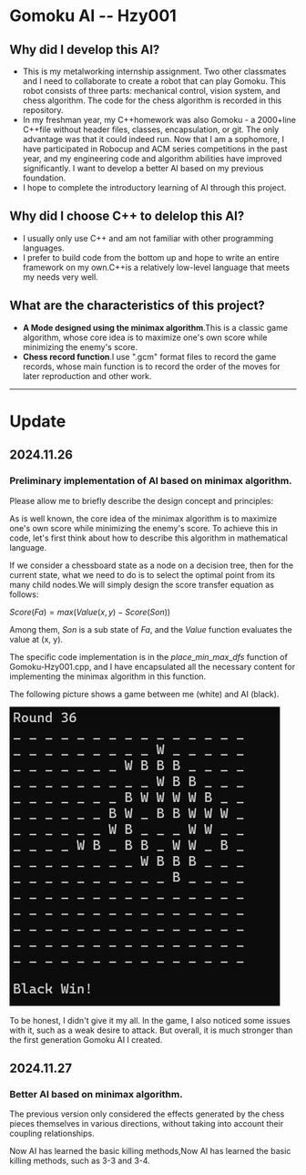 # Gomoku AI -- Hzy001
## Why did I develop this AI?
+ This is my metalworking internship assignment. Two other classmates and I need to collaborate to create a robot that can play Gomoku. This robot consists of three parts: mechanical control, vision system, and chess algorithm. The code for the chess algorithm is recorded in this repository.
+ In my freshman year, my C++homework was also Gomoku - a 2000+line C++file without header files, classes, encapsulation, or git. The only advantage was that it could indeed run. Now that I am a sophomore, I have participated in Robocup and ACM series competitions in the past year, and my engineering code and algorithm abilities have improved significantly. I want to develop a better AI based on my previous foundation.
+ I hope to complete the introductory learning of AI through this project.

## Why did I choose C++ to delelop this AI?
+ I usually only use C++ and am not familiar with other programming languages.
+ I prefer to build code from the bottom up and hope to write an entire framework on my own.C++is a relatively low-level language that meets my needs very well.

## What are the characteristics of this project?
+ **A Mode designed using the minimax algorithm**.This is a classic game algorithm, whose core idea is to maximize one's own score while minimizing the enemy's score.
+ **Chess record function**.I use ".gcm" format files to record the game records, whose main function is to record the order of the moves for later reproduction and other work.

---
# Update
## 2024.11.26
### Preliminary implementation of AI based on minimax algorithm.

Please allow me to briefly describe the design concept and principles:

As is well known, the core idea of the minimax algorithm is to maximize one's own score while minimizing the enemy's score. To achieve this in code, let's first think about how to describe this algorithm in mathematical language.

If we consider a chessboard state as a node on a decision tree, then for the current state, what we need to do is to select the optimal point from its many child nodes.We will simply design the score transfer equation as follows:

$Score(Fa) = max(Value(x,y)-Score(Son))$

Among them, $Son$ is a sub state of $Fa$, and the $Value$ function evaluates the value at (x, y).

The specific code implementation is in the $place$\_$min$\_$max$_$dfs$ function of Gomoku-Hzy001.cpp, and I have encapsulated all the necessary content for implementing the minimax algorithm in this function.

The following picture shows a game between me (white) and AI (black).

![minimax_demo](https://github.com/carboxylBase/Gomoku_Hzy001/blob/main/src/png/minimax_demo.png)

To be honest, I didn't give it my all. In the game, I also noticed some issues with it, such as a weak desire to attack. But overall, it is much stronger than the first generation Gomoku AI I created.

## 2024.11.27
### Better AI based on minimax algorithm.

The previous version only considered the effects generated by the chess pieces themselves in various directions, without taking into account their coupling relationships.

Now AI has learned the basic killing methods,Now AI has learned the basic killing methods, such as 3-3 and 3-4.